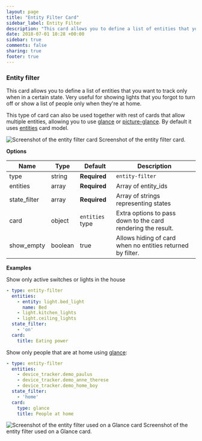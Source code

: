 ```yaml
---
layout: page
title: "Entity Filter Card"
sidebar_label: Entity Filter
description: "This card allows you to define a list of entities that you want to track only when in a certain state. Very useful for showing lights that you forgot to turn off or show a list of people only when they're at home. "
date: 2018-07-01 10:28 +00:00
sidebar: true
comments: false
sharing: true
footer: true
---
```


### Entity filter

This card allows you to define a list of entities that you want to track only when in a certain state. Very useful for showing lights that you forgot to turn off or show a list of people only when they're at home. 

This type of card can also be used together with rest of cards that allow multiple entities, allowing you to use [glance](card-glance.md) or [picture-glance](card-picture-glance.md). By default it uses [entities](card-entities.md) card model.

<p class='img'>
<img src='/images/lovelace/lovelace_entity_filter.png' alt='Screenshot of the entity filter card'>
Screenshot of the entity filter card.
</p>

**Options**

| Name | Type | Default | Description
| ---- | ---- | ------- | -----------
| type | string | **Required** | `entity-filter`
| entities | array | **Required** | Array of entity_ids
| state_filter | array | **Required** | Array of strings representing states
| card | object | `entities` type | Extra options to pass down to the card rendering the result.
| show_empty | boolean | true | Allows hiding of card when no entities returned by filter.

**Examples**

Show only active switches or lights in the house
```yaml
- type: entity-filter
  entities:
    - entity: light.bed_light
      name: Bed
    - light.kitchen_lights
    - light.ceiling_lights
  state_filter:
    - 'on'
  card:
    title: Eating power
```

Show only people that are at home using [glance](/lovelace/glance/):

```yaml
- type: entity-filter
  entities:
    - device_tracker.demo_paulus
    - device_tracker.demo_anne_therese
    - device_tracker.demo_home_boy
  state_filter:
    - 'home'
  card: 
    type: glance
    title: People at home
```

<p class='img'>
<img src='/images/lovelace/lovelace_entity_filter_glance.png' alt='Screenshot of the entity filter used on a Glance card'>
Screenshot of the entity filter used on a Glance card.
</p>
